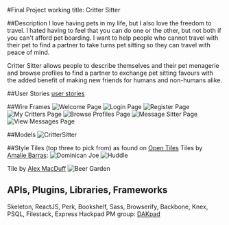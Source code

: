 #Final Project working title: Critter Sitter

##Description
I love having pets in my life, but I also love the freedom to travel. I hated having to feel that you can do one or the other, but not both if you can't afford pet boarding. I want to help people who cannot travel with their pet to find a partner to take turns pet sitting so they can travel with peace of mind. 


Critter Sitter allows people to describe themselves and their pet menagerie and browse profiles to find a partner to exchange pet sitting favours with the added benefit of making new friends for humans and non-humans alike.

##User Stories
[user stories](https://trello.com/b/XGPVSCna/tiy-final-project)

##Wire Frames
![Welcome Page](./markups/WelcomePage.png)
![Login Page](./markups/LoginPage.png)
![Register Page](./markups/Register.png)
![My Critters Page](./markups/MyCritters.png)
![Browse Profiles Page](./markups/BrowseProfiles.png)
![Message Sitter Page](./markups/MessageSitter.png)
![View Messages Page](./markups/ViewMessages.png)

##Models
![CritterSitter](./CritterSitter.png)

##Style Tiles (top three to pick from) as found on [Open Tiles](http://www.opentil.es/)
Tiles by [Amalie Barras](https://github.com/amaliebarras):
![Dominican Joe](./styletiles/dominicanjoe.png)
![Huddle](./styletiles/huddle.png)

Tile by [Alex MacDuff](https://github.com/amacduff)
![Beer Garden](./styletiles/beergarden.jpeg)



## APIs, Plugins, Libraries, Frameworks
Skeleton, ReactJS, Perk, Bookshelf, Sass, Browserify, Backbone, Knex, PSQL, Filestack, Express
Hackpad PM group: [DAKpad](https://hackpad.com/DAKpad-v3ksBycy5Se)

